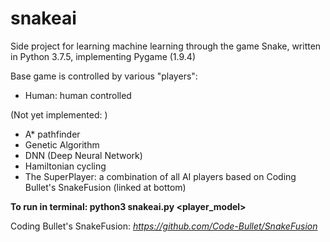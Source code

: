 # snakeai
Side project for learning machine learning through the game Snake, written in Python 3.7.5, implementing Pygame (1.9.4)

Base game is controlled by various "players":
  - Human: human controlled

  (Not yet implemented: )
  - A* pathfinder
  - Genetic Algorithm
  - DNN (Deep Neural Network)
  - Hamiltonian cycling
  - The SuperPlayer: a combination of all AI players based on Coding Bullet's SnakeFusion (linked at bottom)


<b>To run in terminal: python3 snakeai.py <player_model> </b>


Coding Bullet's SnakeFusion:
  <i>https://github.com/Code-Bullet/SnakeFusion</i>
